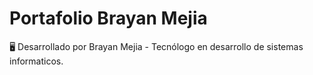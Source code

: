# Portafolio Brayan Mejia


🖥️ Desarrollado por Brayan Mejia - Tecnólogo en desarrollo de sistemas informaticos.